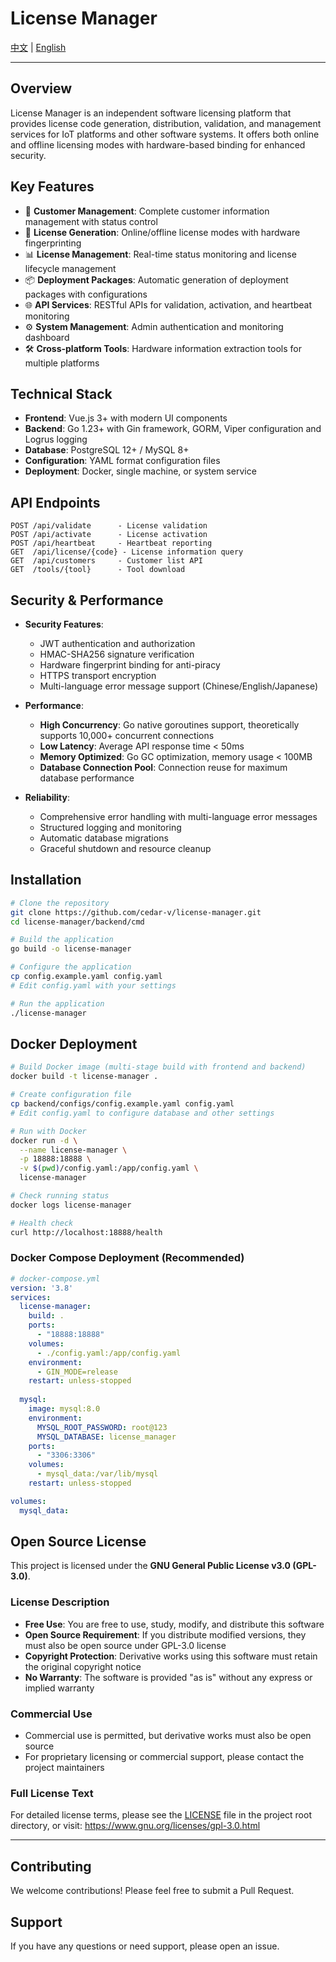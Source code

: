 # License Manager

[中文](README.md) | [English](README_EN.md) 

---

## Overview

License Manager is an independent software licensing platform that provides license code generation, distribution, validation, and management services for IoT platforms and other software systems. It offers both online and offline licensing modes with hardware-based binding for enhanced security.

## Key Features

- 🔧 **Customer Management**: Complete customer information management with status control
- 🔐 **License Generation**: Online/offline license modes with hardware fingerprinting
- 📊 **License Management**: Real-time status monitoring and license lifecycle management
- 📦 **Deployment Packages**: Automatic generation of deployment packages with configurations
- 🌐 **API Services**: RESTful APIs for validation, activation, and heartbeat monitoring
- ⚙️ **System Management**: Admin authentication and monitoring dashboard
- 🛠️ **Cross-platform Tools**: Hardware information extraction tools for multiple platforms

## Technical Stack

- **Frontend**: Vue.js 3+ with modern UI components
- **Backend**: Go 1.23+ with Gin framework, GORM, Viper configuration and Logrus logging
- **Database**: PostgreSQL 12+ / MySQL 8+
- **Configuration**: YAML format configuration files
- **Deployment**: Docker, single machine, or system service

## API Endpoints

```
POST /api/validate      - License validation
POST /api/activate      - License activation
POST /api/heartbeat     - Heartbeat reporting
GET  /api/license/{code} - License information query
GET  /api/customers     - Customer list API
GET  /tools/{tool}      - Tool download
```

## Security & Performance

- **Security Features**:
  - JWT authentication and authorization
  - HMAC-SHA256 signature verification
  - Hardware fingerprint binding for anti-piracy
  - HTTPS transport encryption
  - Multi-language error message support (Chinese/English/Japanese)
  
- **Performance**:
  - **High Concurrency**: Go native goroutines support, theoretically supports 10,000+ concurrent connections
  - **Low Latency**: Average API response time < 50ms
  - **Memory Optimized**: Go GC optimization, memory usage < 100MB
  - **Database Connection Pool**: Connection reuse for maximum database performance
  
- **Reliability**:
  - Comprehensive error handling with multi-language error messages
  - Structured logging and monitoring
  - Automatic database migrations
  - Graceful shutdown and resource cleanup

## Installation

```bash
# Clone the repository
git clone https://github.com/cedar-v/license-manager.git
cd license-manager/backend/cmd

# Build the application
go build -o license-manager

# Configure the application
cp config.example.yaml config.yaml
# Edit config.yaml with your settings

# Run the application
./license-manager
```

## Docker Deployment

```bash
# Build Docker image (multi-stage build with frontend and backend)
docker build -t license-manager .

# Create configuration file
cp backend/configs/config.example.yaml config.yaml
# Edit config.yaml to configure database and other settings

# Run with Docker
docker run -d \
  --name license-manager \
  -p 18888:18888 \
  -v $(pwd)/config.yaml:/app/config.yaml \
  license-manager

# Check running status
docker logs license-manager

# Health check
curl http://localhost:18888/health
```

### Docker Compose Deployment (Recommended)

```yaml
# docker-compose.yml
version: '3.8'
services:
  license-manager:
    build: .
    ports:
      - "18888:18888"
    volumes:
      - ./config.yaml:/app/config.yaml
    environment:
      - GIN_MODE=release
    restart: unless-stopped
    
  mysql:
    image: mysql:8.0
    environment:
      MYSQL_ROOT_PASSWORD: root@123
      MYSQL_DATABASE: license_manager
    ports:
      - "3306:3306"
    volumes:
      - mysql_data:/var/lib/mysql
    restart: unless-stopped

volumes:
  mysql_data:
```

## Open Source License

This project is licensed under the **GNU General Public License v3.0 (GPL-3.0)**.

### License Description

- **Free Use**: You are free to use, study, modify, and distribute this software
- **Open Source Requirement**: If you distribute modified versions, they must also be open source under GPL-3.0 license
- **Copyright Protection**: Derivative works using this software must retain the original copyright notice
- **No Warranty**: The software is provided "as is" without any express or implied warranty

### Commercial Use

- Commercial use is permitted, but derivative works must also be open source
- For proprietary licensing or commercial support, please contact the project maintainers

### Full License Text

For detailed license terms, please see the [LICENSE](LICENSE) file in the project root directory, or visit:
https://www.gnu.org/licenses/gpl-3.0.html

---

## Contributing

We welcome contributions! Please feel free to submit a Pull Request.

## Support

If you have any questions or need support, please open an issue.